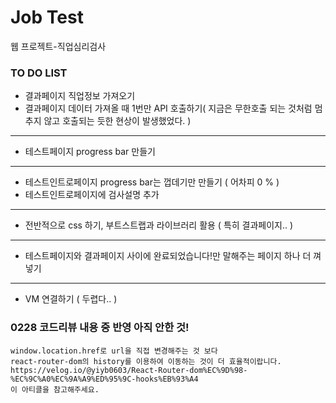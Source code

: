 # Job Test

웹 프로젝트-직업심리검사

### TO DO LIST

* 결과페이지 직업정보 가져오기
* 결과페이지 데이터 가져올 때 1번만 API 호출하기( 지금은 무한호출 되는 것처럼 멈추지 않고 호출되는 듯한 현상이 발생했었다. )
----
* 테스트페이지 progress bar 만들기
----
* 테스트인트로페이지 progress bar는 껍데기만 만들기 ( 어차피 0 % )
* 테스트인트로페이지에 검사설명 추가
----
* 전반적으로 css 하기, 부트스트랩과 라이브러리 활용 ( 특히 결과페이지.. )
----
* 테스트페이지와 결과페이지 사이에 완료되었습니다!만 말해주는 페이지 하나 더 껴넣기
----

* VM 연결하기 ( 두렵다.. )

### 0228 코드리뷰 내용 중 반영 아직 안한 것!
~~~
window.location.href로 url을 직접 변경해주는 것 보다
react-router-dom의 history를 이용하여 이동하는 것이 더 효율적이랍니다.
https://velog.io/@yiyb0603/React-Router-dom%EC%9D%98-%EC%9C%A0%EC%9A%A9%ED%95%9C-hooks%EB%93%A4
이 아티클을 참고해주세요.
~~~